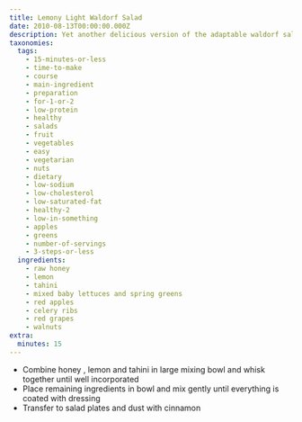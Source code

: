 ```yaml
---
title: Lemony Light Waldorf Salad
date: 2010-08-13T00:00:00.000Z
description: Yet another delicious version of the adaptable waldorf salad.
taxonomies:
  tags:
    - 15-minutes-or-less
    - time-to-make
    - course
    - main-ingredient
    - preparation
    - for-1-or-2
    - low-protein
    - healthy
    - salads
    - fruit
    - vegetables
    - easy
    - vegetarian
    - nuts
    - dietary
    - low-sodium
    - low-cholesterol
    - low-saturated-fat
    - healthy-2
    - low-in-something
    - apples
    - greens
    - number-of-servings
    - 3-steps-or-less
  ingredients:
    - raw honey
    - lemon
    - tahini
    - mixed baby lettuces and spring greens
    - red apples
    - celery ribs
    - red grapes
    - walnuts
extra:
  minutes: 15
---
```

 - Combine honey , lemon and tahini in large mixing bowl and whisk together until well incorporated
 - Place remaining ingredients in bowl and mix gently until everything is coated with dressing
 - Transfer to salad plates and dust with cinnamon
